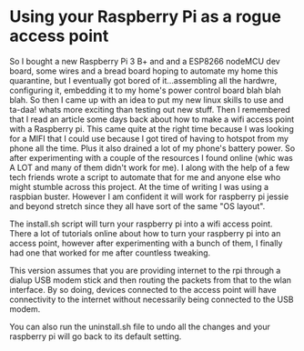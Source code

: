 # Using your Raspberry Pi as a rogue access point

So I bought a new Raspberry Pi 3 B+ and and a ESP8266 nodeMCU dev board, some wires and a bread board hoping to automate my home this quarantine, but I eventually got bored of it...assembling all the hardwre, configuring it, embedding it to my home's power control board blah blah blah. So then I came up with an idea to put my new linux skills to use and ta-daa! whats more exciting than testing out new stuff. Then I remembered that I read an article some days back about how to make a wifi access point with a Raspberry pi. This came quite at the right time because I was looking for a MIFI that I could use because I got tired of having to hotspot from my phone all the time. Plus it also drained a lot of my phone's battery power. So after experimenting with a couple of the resources I found online (whic was A LOT and many of them didn't work for me).  I along with the help of a few tech friends wrote a script to automate that for me and anyone else who might stumble across this project. At the time of writing I was using a raspbian buster. However I am confident it will work for raspberry pi jessie and beyond stretch since they all have sort of the same "OS layout".

The install.sh script will turn your raspberry pi into a wifi access point. There a lot of tutorials online about how to turn your raspberry pi into an access point, however after experimenting with a bunch of them, I finally had one that worked for me after countless tweaking.

This version assumes that you are providing internet to the rpi through a dialup USB modem stick and then routing the packets from that to the wlan interface. By so doing, devices connected to the access point will have connectivity to the internet without necessarily being connected to the USB modem.

You can also run the uninstall.sh file to undo all the changes and your raspberry pi will go back to its default setting.
